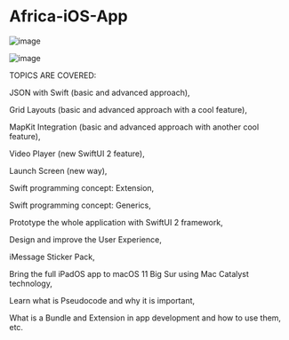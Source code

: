 # Africa-iOS-App
![image](https://user-images.githubusercontent.com/34917417/183231111-0b7317ea-6023-46b5-9472-f3e0f9e84901.png)

![image](https://user-images.githubusercontent.com/34917417/183231150-887cdd82-a958-4f42-a551-d3374d7591ef.png)


TOPICS ARE COVERED:

JSON with Swift (basic and advanced approach),

Grid Layouts (basic and advanced approach with a cool feature),

MapKit Integration (basic and advanced approach with another cool feature),

Video Player (new SwiftUI 2 feature),

Launch Screen (new way),

Swift programming concept: Extension,

Swift programming concept: Generics,

Prototype the whole application with SwiftUI 2 framework,

Design and improve the User Experience,

iMessage Sticker Pack,

Bring the full iPadOS app to macOS 11 Big Sur using Mac Catalyst technology,

Learn what is Pseudocode and why it is important,

What is a Bundle and Extension in app development and how to use them, etc.

